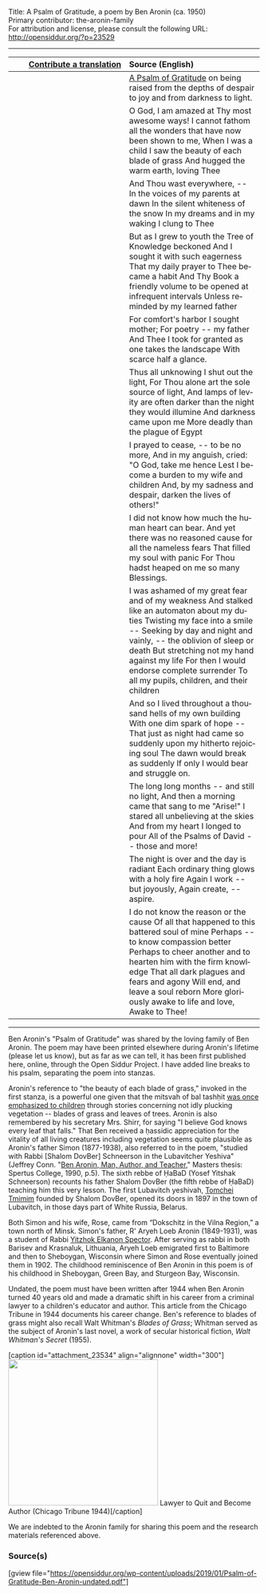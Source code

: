<html>
<head></head>
<body>
Title: A Psalm of Gratitude, a poem by Ben Aronin (ca. 1950)<br />
Primary contributor: the-aronin-family<br />
For attribution and license, please consult the following URL: <a href="http://opensiddur.org/?p=23529">http://opensiddur.org/?p=23529</a>
<p />
<hr />

<table style="margin-left: auto;margin-right: auto;" class="draggable">
<thead><tr><th id="x" style="text-align: right;"><a href="https://opensiddur.org/contributing/upload/">Contribute a translation</a></th><th style="text-align: left;">Source (English)</th></tr></thead>
<tbody>
<tr><td style="vertical-align:top;" width="46%">
<div class="liturgy" lang="he">

</span></div></td>
 
<td style="vertical-align:top;" width="53%">
<div class="english" lang="en">
<u>A Psalm of Gratitude</u>
on being raised from the depths of despair to joy and from darkness to light.
</div></td></tr>


<tr><td style="vertical-align:top;" width="46%">
<div class="liturgy" lang="he">

</span></div></td>
 
<td style="vertical-align:top;" width="53%">
<div class="english" lang="en">
O God, I am amazed at Thy most awesome ways!
I cannot fathom all the wonders that have now been shown to me,
When I was a child I saw the beauty of each blade of grass
And hugged the warm earth, loving Thee
</div></td></tr>


<tr><td style="vertical-align:top;" width="46%">
<div class="liturgy" lang="he">

</span></div></td>
 
<td style="vertical-align:top;" width="53%">
<div class="english" lang="en">
And Thou wast everywhere, --
In the voices of my parents at dawn
In the silent whiteness of the snow
In my dreams and in my waking I clung to Thee
</div></td></tr>


<tr><td style="vertical-align:top;" width="46%">
<div class="liturgy" lang="he">

</span></div></td>
 
<td style="vertical-align:top;" width="53%">
<div class="english" lang="en">
But as I grew to youth the Tree of Knowledge beckoned
And I sought it with such eagerness
That my daily prayer to Thee became a habit
And Thy Book a friendly volume to be opened at infrequent intervals
Unless reminded by my learned father
</div></td></tr>


<tr><td style="vertical-align:top;" width="46%">
<div class="liturgy" lang="he">

</span></div></td>
 
<td style="vertical-align:top;" width="53%">
<div class="english" lang="en">
For comfort's harbor I sought mother;
For poetry -- my father
And Thee I took for granted as one takes the landscape
With scarce half a glance.
</div></td></tr>


<tr><td style="vertical-align:top;" width="46%">
<div class="liturgy" lang="he">

</span></div></td>
 
<td style="vertical-align:top;" width="53%">
<div class="english" lang="en">
Thus all unknowing I shut out the light,
For Thou alone art the sole source of light,
And lamps of levity are often darker than the night they would illumine
And darkness came upon me
More deadly than the plague of Egypt
</div></td></tr>


<tr><td style="vertical-align:top;" width="46%">
<div class="liturgy" lang="he">

</span></div></td>
 
<td style="vertical-align:top;" width="53%">
<div class="english" lang="en">
I prayed to cease, -- to be no more,
And in my anguish, cried:
"O God, take me hence
Lest I become a burden to my wife and children
And, by my sadness and despair, darken the lives of others!"
</div></td></tr>


<tr><td style="vertical-align:top;" width="46%">
<div class="liturgy" lang="he">

</span></div></td>
 
<td style="vertical-align:top;" width="53%">
<div class="english" lang="en">
I did not know how much the human heart can bear.
And yet there was no reasoned cause for all the nameless fears
That filled my soul with panic
For Thou hadst heaped on me so many Blessings.
</div></td></tr>


<tr><td style="vertical-align:top;" width="46%">
<div class="liturgy" lang="he">

</span></div></td>
 
<td style="vertical-align:top;" width="53%">
<div class="english" lang="en">
I was ashamed of my great fear and of my weakness
And stalked like an automaton about my duties
Twisting my face into a smile --
Seeking by day and night and vainly, -- the oblivion of sleep or death
But stretching not my hand against my life
For then I would endorse complete surrender
To all my pupils, children, and their children
</div></td></tr>


<tr><td style="vertical-align:top;" width="46%">
<div class="liturgy" lang="he">

</span></div></td>
 
<td style="vertical-align:top;" width="53%">
<div class="english" lang="en">
And so I lived throughout a thousand hells of my own building
With one dim spark of hope --
That just as night had came so suddenly upon my hitherto rejoicing soul
The dawn would break as suddenly
If only I would bear and struggle on.
</div></td></tr>


<tr><td style="vertical-align:top;" width="46%">
<div class="liturgy" lang="he">

</span></div></td>
 
<td style="vertical-align:top;" width="53%">
<div class="english" lang="en">
The long long months -- and still no light,
And then a morning came that sang to me "Arise!"
I stared all unbelieving at the skies
And from my heart I longed to pour
All of the Psalms of David -- those and more!
</div></td></tr>


<tr><td style="vertical-align:top;" width="46%">
<div class="liturgy" lang="he">

</span></div></td>
 
<td style="vertical-align:top;" width="53%">
<div class="english" lang="en">
The night is over and the day is radiant
Each ordinary thing glows with a holy fire
Again I work -- but joyously,
Again create, -- aspire.
</div></td></tr>


<tr><td style="vertical-align:top;" width="46%">
<div class="liturgy" lang="he">

</span></div></td>
 
<td style="vertical-align:top;" width="53%">
<div class="english" lang="en">
I do not know the reason or the cause
Of all that happened to this battered soul of mine
Perhaps -- to know compassion better
Perhaps to cheer another and to hearten him with the firm knowledge
That all dark plagues and fears and agony
Will end, and leave a soul reborn
More gloriously awake to life and love,
Awake to Thee!
</div></td></tr>
</tbody></table>

<hr />

Ben Aronin's "Psalm of Gratitude" was shared by the loving family of Ben Aronin. The poem may have been printed elsewhere during Aronin's lifetime (please let us know), but as far as we can tell, it has been first published here, online, through the Open Siddur Project.  I have added line breaks to his psalm, separating the poem into stanzas.

Aronin's reference to "the beauty of each blade of grass," invoked in the first stanza, is a powerful one given that the mitsvah of bal tashḥit <a href="https://aharon.varady.net/omphalos/2012/02/on-a-pedagogy-for-teaching-bal-tash%e1%b8%a5it-variations-on-being-mindful-not-to-absently-pluck-the-leaves-of-living-plants">was once emphasized to children</a> through stories concerning not idly plucking vegetation -- blades of grass and leaves of trees. Aronin is also remembered by his secretary Mrs. Shirr, for saying "I believe God knows every leaf that falls." That Ben received a ḥassidic appreciation for the vitality of all living creatures including vegetation seems quite plausible as Aronin's father Simon (1877-1938), also referred to in the poem, "studied with Rabbi [Shalom DovBer] Schneerson in the Lubavitcher Yeshiva" (Jeffrey Conn. "<a href="https://archive.org/details/BenAroninManAuthorTeacherJeffreyConn1990">Ben Aronin, Man, Author, and Teacher</a>," Masters thesis: Spertus College, 1990, p.5). The sixth rebbe of ḤaBaD (Yosef Yitshak Schneerson) recounts his father Shalom DovBer (the fifth rebbe of ḤaBaD) teaching him this very lesson. The first Lubavitch yeshivah, <a href="https://www.chabad.org/library/article_cdo/aid/3771094/jewish/From-Lubavitch-to-Shanghai-The-History-of-Tomchei-Temimim-in-11-Images.htm">Tomchei Tmimim</a> founded by Shalom DovBer, opened its doors in 1897 in the town of Lubavitch, in those days part of White Russia, Belarus. 

Both Simon and his wife, Rose, came from “Dokschitz in the Vilna Region,” a town north of Minsk. Simon's father, R' Aryeh Loeb Aronin (1849-1931), was a student of Rabbi <a href="https://en.wikipedia.org/wiki/Yitzchak_Elchanan_Spektor">Yitzhok Elkanon Spector</a>. After serving as rabbi in both Barisev and Krasnaluk, Lithuania, Aryeh Loeb emigrated first to Baltimore and then to Sheboygan, Wisconsin where Simon and Rose eventually joined them in 1902. The childhood reminiscence of Ben Aronin in this poem is of his childhood in Sheboygan, Green Bay, and Sturgeon Bay, Wisconsin. 

Undated, the poem must have been written after 1944 when Ben Aronin turned 40 years old and made a dramatic shift in his career from a criminal lawyer to a children's educator and author. This article from the Chicago Tribune in 1944 documents his career change. Ben's reference to blades of grass might also recall Walt Whitman's <em>Blades of Grass</em>; Whitman served as the subject of Aronin's last novel, a work of secular historical fiction, <em>Walt Whitman's Secret</em> (1955). 

[caption id="attachment_23534" align="alignnone" width="300"]<a href="https://opensiddur.org/wp-content/uploads/2019/01/Lawyer-to-Quit-and-Become-Author-Chicago-Tribune-1944.jpg"><img src="https://opensiddur.org/wp-content/uploads/2019/01/Lawyer-to-Quit-and-Become-Author-Chicago-Tribune-1944-300x293.jpg" alt="" width="300" height="293" class="size-medium wp-image-23534" /></a> Lawyer to Quit and Become Author (Chicago Tribune 1944)[/caption]


We are indebted to the Aronin family for sharing this poem and the research materials referenced above.

<h3>Source(s)</h3>

[gview file="https://opensiddur.org/wp-content/uploads/2019/01/Psalm-of-Gratitude-Ben-Aronin-undated.pdf"]
</body>
</html>